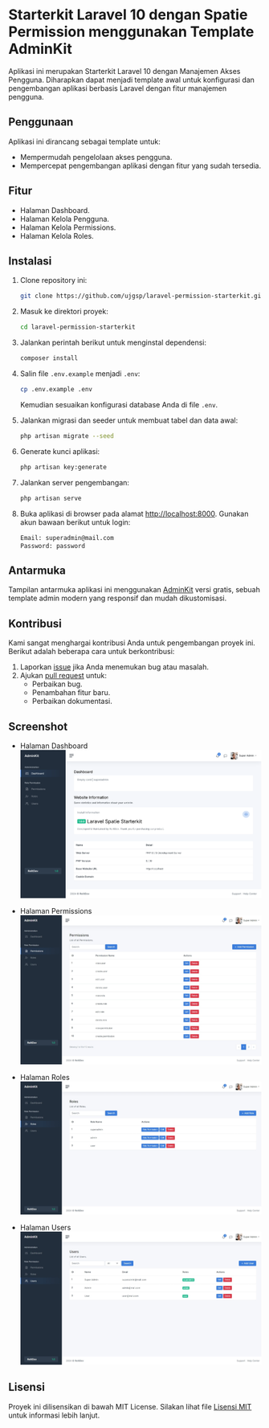 # Starterkit Laravel 10 dengan Spatie Permission menggunakan Template AdminKit

Aplikasi ini merupakan Starterkit Laravel 10 dengan Manajemen Akses Pengguna. 
Diharapkan dapat menjadi template awal untuk konfigurasi dan pengembangan aplikasi berbasis Laravel dengan fitur manajemen pengguna.

## Penggunaan
Aplikasi ini dirancang sebagai template untuk:
- Mempermudah pengelolaan akses pengguna.
- Mempercepat pengembangan aplikasi dengan fitur yang sudah tersedia.

## Fitur
- Halaman Dashboard.
- Halaman Kelola Pengguna.
- Halaman Kelola Permissions.
- Halaman Kelola Roles.

## Instalasi
1. Clone repository ini:
   ```bash
   git clone https://github.com/ujgsp/laravel-permission-starterkit.git
   ```
2. Masuk ke direktori proyek:
   ```bash
   cd laravel-permission-starterkit
   ```
3. Jalankan perintah berikut untuk menginstal dependensi:
   ```bash
   composer install
   ```
4. Salin file `.env.example` menjadi `.env`:
   ```bash
   cp .env.example .env
   ```
   Kemudian sesuaikan konfigurasi database Anda di file `.env`.

5. Jalankan migrasi dan seeder untuk membuat tabel dan data awal:
   ```bash
   php artisan migrate --seed
   ```
6. Generate kunci aplikasi:
   ```bash
   php artisan key:generate
   ```
7. Jalankan server pengembangan:
   ```bash
   php artisan serve
   ```
8. Buka aplikasi di browser pada alamat [http://localhost:8000](http://localhost:8000). Gunakan akun bawaan berikut untuk login:
   ```
   Email: superadmin@mail.com
   Password: password
   ```
## Antarmuka
Tampilan antarmuka aplikasi ini menggunakan [AdminKit](https://github.com/adminkit/adminkit) versi gratis, 
sebuah template admin modern yang responsif dan mudah dikustomisasi.

## Kontribusi
Kami sangat menghargai kontribusi Anda untuk pengembangan proyek ini. Berikut adalah beberapa cara untuk berkontribusi:

1. Laporkan [issue](https://github.com/ujgsp/laravel-permission-starterkit/issues) jika Anda menemukan bug atau masalah.
2. Ajukan [pull request](https://github.com/ujgsp/laravel-permission-starterkit/pulls) untuk:
   - Perbaikan bug.
   - Penambahan fitur baru.
   - Perbaikan dokumentasi.

## Screenshot
- Halaman Dashboard
   ![Halaman Dashboard](public/screenshot/Screenshot.png)

- Halaman Permissions
   ![Halaman Permissions](public/screenshot/02-halaman-permissions.jpeg)

- Halaman Roles
   ![Halaman Roles](public/screenshot/03-halaman-roles.jpeg)

- Halaman Users
   ![Halaman Users](public/screenshot/04-halaman-users.jpeg)


## Lisensi
Proyek ini dilisensikan di bawah MIT License. 
Silakan lihat file [Lisensi MIT](LICENSE) untuk informasi lebih lanjut.
